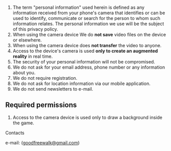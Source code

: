 1. The term "personal information" used herein is defined as any information received from your phone's camera that identifies or can be used to identify, communicate or search for the person to whom such information relates. The personal information we use will be the subject of this privacy policy.
2. When using the camera device We do **not save** video files on the device or elsewhere.
3. When using the camera device does **not transfer** the video to anyone.
4. Access to the device's camera is used **only to create an augmented reality** in real time.
5. The security of your personal information will not be compromised.
6. We do not ask for your email address, phone number or any information about you.
7. We do not require registration.
8. We do not ask for location information via our mobile application.
9. We do not send newsletters to e-mail.

## Required permissions
1. Access to the camera device is used only to draw a background inside the game.

Contacts

e-mail: ([goodfreewalk@gmail.com](https://goodfreewalk@gmail.com))

